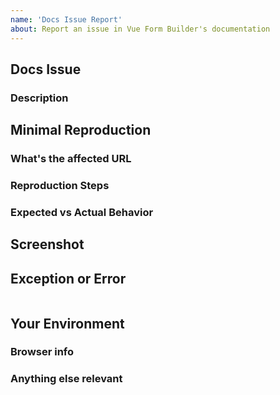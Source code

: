 ```yaml
---
name: 'Docs Issue Report'
about: Report an issue in Vue Form Builder's documentation
---
```


## Docs Issue

### Description

<!-- A clear and concise description of the problem... -->

## Minimal Reproduction

### What's the affected URL

<!-- the affected URL... -->

### Reproduction Steps

<!-- If applicable please list the steps to take to reproduce the issue... -->

### Expected vs Actual Behavior

<!-- If applicable please describe the difference between the expected and actual behavior after following the repro steps... -->

## Screenshot

<!-- Often a screenshot can help to capture the issue better than a long description... -->

## Exception or Error

```plain

```

## Your Environment

### Browser info

<!-- Is this a browser specific issue? If so, please specify the device, browser, and version. -->

### Anything else relevant

<!-- Please provide additional info if necessary. -->
